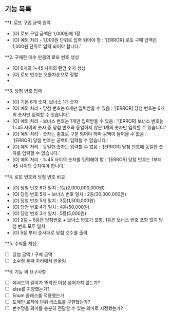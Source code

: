 ## 기능 목록
**1. 로또 구입 금액 입력
- [O] 로또 구입 금액은 1,000원에 1장
- [O] 예외 처리 - 1,000원 단위로 입력 되어야 함 : '[ERROR] 로또 구매 금액은 1,000원 단위로 입력 되어야 합니다.'

**2. 구매한 매수 만큼의 로또 번호 생성
- [O] 6개의 1~45 사이의 랜덤 숫자 생성
- [O] 로또 번호는 오름차순으로 정렬
- 
**3. 당첨 번호 입력
- [O] 기본 6개 숫자, 보너스 1개 숫자
- [O] 예외 처리 - 당첨 번호는 6개만 입력받을 수 있음 : '[ERROR] 당첨 번호는 6개의 숫자만 입력할 수 있습니다.' 
- [O] 예외 처리 - 보너스 번호는 1개만 입력받을 수 있음 : '[ERROR] 보너스 번호는 1~45 사이의 숫자 중 당첨 번호와 동일하지 않은 1개의 숫자만 입력할 수 있습니디.'
- [O] 예외 처리 - 숫자는 쉼표로 구분 되어야 하며 공백이 들어올 수 없음 : '[ERROR] 당첨 번호는 공백이 입력될 수 없습니다.'
- [O] 예외 처리 - 동일한 숫자는 입력할 수 없음 : '[ERROR] 당첨 번호에 동일한 숫자를 입력할 수 없습니다.'
- [O] 예외 처리 - 1~45 사이의 숫자를 입력해야 함 : '[ERROR] 당첨 번호는 1부터 45 사이의 숫자여야 합니다.'

**4. 로또 번호와 당첨 번호 비교
- [O] 당첨 번호 6개 일치 : 1등(2,000,000,000원)
- [O] 당첨 번호 5개 + 보너스 번호 일치 : 2등(30,000,000원)
- [O] 당첨 번호 5개 일치 : 3등(1,500,000원)
- [O] 당첨 번호 4개 일치 : 4등(50,000원)
- [O] 당첨 번호 3개 일치 : 5등(5,000원)
- [O] 2등 ~ 5등은 당첨번호 + 보너스 번호가 포함, 1등은 보너스 번호 포함 없이 당첨 번호 모두 일치
- [O] 5등 부터 순서대로 당첨 갯수를 출력

**5. 수익률 계산
- [ ] 당첨 금액 / 구매 금액
- [ ] 소수점 둘째 자리에서 반올림

**6. 기능 외 요구사항
- [ ] 메서드의 길이가 15라인 이상 넘어가지 않는가?
- [ ] else를 지양했는가?
- [ ] Enum 클래스를 적용했는가
- [ ] 도메인 로직에 단위 테스트를 구현했는가?
- [ ] 변수명을 의미를 충분히 전달할 수 있는 의미로 지정했는가?